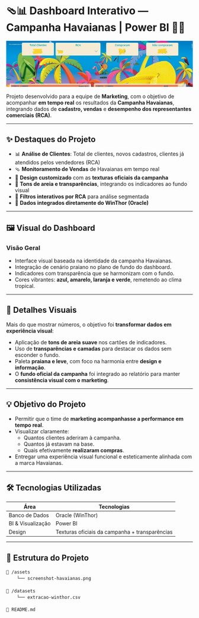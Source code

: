 # 🩴📊 Dashboard Interativo — Campanha Havaianas | Power BI 🌴🌊

![Screenshot do Dashboard](https://github.com/RaquelDaud180/Power_BI_Marketing/blob/main/WhatsApp%20Image%202025-08-03%20at%2018.40.24.jpeg)

Projeto desenvolvido para a equipe de **Marketing**, com o objetivo de acompanhar **em tempo real** os resultados da **Campanha Havaianas**, integrando dados de **cadastro, vendas** e **desempenho dos representantes comerciais (RCA)**.

---

## ✨ Destaques do Projeto

- 📊 **Análise de Clientes**: Total de clientes, novos cadastros, clientes já atendidos pelos vendedores (RCA)
- 🩴 **Monitoramento de Vendas** de Havaianas em tempo real
- 🎨 **Design customizado** com as **texturas oficiais da campanha**
- 🌴 **Tons de areia e transparências**, integrando os indicadores ao fundo visual
- 🔎 **Filtros interativos por RCA** para análise segmentada
- 🧩 **Dados integrados diretamente do WinThor (Oracle)**

---

## 🖼️ Visual do Dashboard

### Visão Geral

- Interface visual baseada na identidade da campanha Havaianas.
- Integração de cenário praiano no plano de fundo do dashboard.
- Indicadores com transparência que se harmonizam com o fundo.
- Cores vibrantes: **azul, amarelo, laranja e verde**, remetendo ao clima tropical.

---

## 🎨 Detalhes Visuais

Mais do que mostrar números, o objetivo foi **transformar dados em experiência visual**:

- Aplicação de **tons de areia suave** nos cartões de indicadores.
- Uso de **transparências e camadas** para destacar os dados sem esconder o fundo.
- Paleta **praiana e leve**, com foco na harmonia entre **design e informação**.
- O **fundo oficial da campanha** foi integrado ao relatório para manter **consistência visual com o marketing**.

---

## 💡 Objetivo do Projeto

- Permitir que o time de **marketing acompanhasse a performance em tempo real**.
- Visualizar claramente:
  - Quantos clientes aderiram à campanha.
  - Quantos já estavam na base.
  - Quais efetivamente **realizaram compras**.
- Entregar uma experiência visual funcional e esteticamente alinhada com a marca Havaianas.

---

## 🛠️ Tecnologias Utilizadas

| Área            | Tecnologias                                      |
|-----------------|--------------------------------------------------|
| Banco de Dados  | Oracle (WinThor)                                 |
| BI & Visualização | Power BI                                      |
| Design          | Texturas oficiais da campanha + transparências  |

---

## 📂 Estrutura do Projeto

```bash
📁 /assets
    └── screenshot-havaianas.png

📁 /datasets
    └── extracao-winthor.csv

📄 README.md
